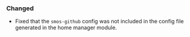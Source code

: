 ### Changed

* Fixed that the `smos-github` config was not included in the config file
  generated in the home manager module.

